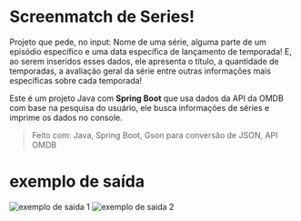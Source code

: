 # Screenmatch de Series!

Projeto que pede, no input: Nome de uma série, alguma parte de um episódio específico e uma data específica de lançamento de temporada!
E, ao serem inseridos esses dados, ele apresenta o título, a quantidade de temporadas, a avaliação geral da série entre outras informações mais específicas sobre cada temporada!

Este é um projeto Java com **Spring Boot** que usa dados da API da OMDB com base na pesquisa do usuário, ele busca informações de séries e imprime os dados no console.

> Feito com: Java, Spring Boot, Gson para conversão de JSON, API OMDB

# exemplo de saída
![exemplo de saida 1](https://github.com/user-attachments/assets/2f30e703-b2bb-41fb-95c1-3b527e4aaae1)
![exemplo de saida 2](https://github.com/user-attachments/assets/ef4b1935-434a-47f3-a5e9-51fd8010923a)


